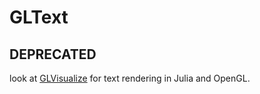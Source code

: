 # GLText

## DEPRECATED

look at [GLVisualize](https://github.com/JuliaGL/GLVisualize.jl) for text rendering in Julia and OpenGL.
